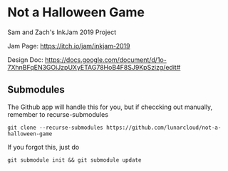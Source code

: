 Not a Halloween Game
==========================
Sam and Zach's InkJam 2019 Project

Jam Page: https://itch.io/jam/inkjam-2019

Design Doc: https://docs.google.com/document/d/1o-7XhnBFqEN3GOiJzpUXyETAG78HoB4F8SJ9KpSzizg/edit#

Submodules
-----------
The Github app will handle this for you, but if checcking out manually, remember to recurse-submodules

```
git clone --recurse-submodules https://github.com/lunarcloud/not-a-halloween-game
```

If you forgot this, just do

```
git submodule init && git submodule update
```
